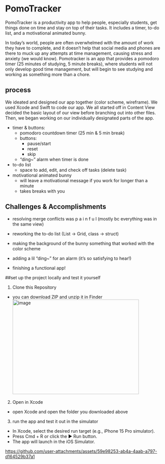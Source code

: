 # PomoTracker
PomoTracker is a productivity app to help people, especially students, get things done on time and stay on top of their tasks. It includes a timer, to-do list, and a motivational animated bunny.

In today’s world, people are often overwhelmed with the amount of work they have to complete, and it doesn’t help that social media and phones are there to muck up any attempts at time management, causing stress and anxiety (we would know).
Pomotracker is an app that provides a pomodoro timer (25 minutes of studying, 5 minute breaks), where students will not only develop good time management, but will begin to see studying and working as something more than a chore. 

## process
We ideated and designed our app together (color scheme, wireframe). We used Xcode and Swift to code our app. We all started off in Content View decided the basic layout of our view before branching out into other files. Then, we began working on our individually designated parts of the app.
- timer & buttons:
  - pomodoro countdown timer (25 min & 5 min break)
  - buttons:
    - pause/start
    - reset
    - skip
  - “ding~” alarm when timer is done
- to-do list
  - space to add, edit, and check off tasks (delete task)
- motivational animated bunny
  - will leave a motivational message if you work for longer than a minute 
  - takes breaks with you

## Challenges & Accomplishments
- resolving merge conflicts was  p a i n f u l (mostly bc everything was in the same view)
- reworking the to-do list (List → Grid, class → struct)
- making the background of the bunny something that worked with the color scheme
  
- adding a lil “ding~” for an alarm (it’s so satisfying to hear!)
- finishing a functional app!

##set up the project locally and test it yourself
1. Clone this Repository
  - you can download ZIP and unzip it in Finder
    <img width="406" height="304" alt="image" src="https://github.com/user-attachments/assets/a1497b8e-f877-462a-87d3-750c8dbd28a7" />
2. Open in Xcode
  - open Xcode and open the folder you downloaded above
3. run the app and test it out in the simulator
  - In Xcode, select the desired run target (e.g., iPhone 15 Pro simulator).
  - Press Cmd + R or click the ▶ Run button.
  - The app will launch in the iOS Simulator.

https://github.com/user-attachments/assets/59e98253-ab4a-4aab-a797-d164529b37a1

